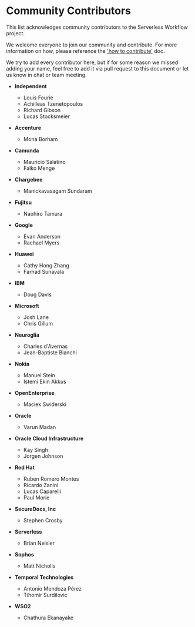 # Community Contributors

This list acknowledges community contributors to the Serverless Workflow
project.

We welcome everyone to join our community and contribute.
For more information on how, please reference the ['how to contribute'](../contributing.md) doc.

We try to add every contributor here, but if for some reason we missed
adding your name, feel free to add it via pull request to this document or let
us know in chat or team meeting.

- **Independent**
  - Louis Fourie
  - Achilleas Tzenetopoulos
  - Richard Gibson
  - Lucas Stocksmeier
- **Accenture**

  - Mona Borham

- **Camunda**

  - Mauricio Salatino
  - Falko Menge

- **Chargebee**

  - Manickavasagam Sundaram

- **Fujitsu**

  - Naohiro Tamura

- **Google**

  - Evan Anderson
  - Rachael Myers

- **Huawei**

  - Cathy Hong Zhang
  - Farhad Sunavala

- **IBM**

  - Doug Davis

- **Microsoft**

  - Josh Lane
  - Chris Gillum

- **Neuroglia**

  - Charles d'Avernas
  - Jean-Baptiste Bianchi

- **Nokia**

  - Manuel Stein
  - Istemi Ekin Akkus

- **OpenEnterprise**

  - Maciek Swiderski

- **Oracle**

  - Varun Madan

- **Oracle Cloud Infrastructure**

  - Kay Singh
  - Jorgen Johnson

- **Red Hat**

  - Ruben Romero Montes
  - Ricardo Zanini
  - Lucas Caparelli
  - Paul Morie

- **SecureDocs, Inc**

  - Stephen Crosby

- **Serverless**

  - Brian Neisler

- **Sophos**

  - Matt Nicholls

- **Temporal Technologies**

  - Antonio Mendoza Pérez
  - Tihomir Surdilovic

- **WSO2**
  - Chathura Ekanayake
